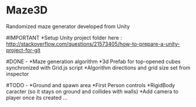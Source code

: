 # Maze3D
Randomized maze generator developed from Unity


#IMPORTANT
*Setup Unity project folder here : http://stackoverflow.com/questions/21573405/how-to-prepare-a-unity-project-for-git

#DONE -
*Maze generation algorithm
*3d Prefab for top-opened cubes synchronized with Grid.js script
*Algorithm directions and grid size set from inspector

#TODO -
*Ground and spawn area
*First Person controls
*RigidBody caracter (so it stays on ground and collides with walls)
*Add camera to player once its created
...
